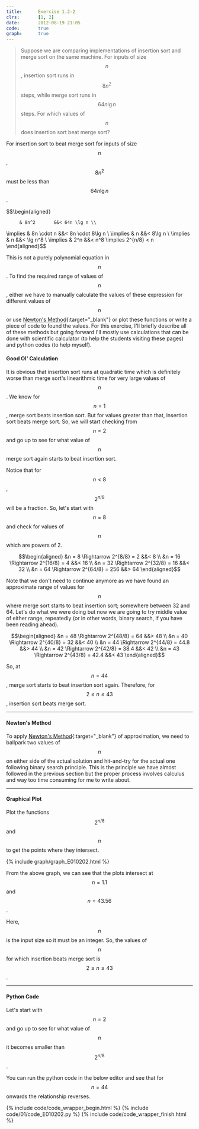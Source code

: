 ```yaml
---
title:      Exercise 1.2-2
clrs:       [1, 2]
date:       2012-08-19 21:05
code:       true
graph:      true
---
```


> Suppose we are comparing implementations of insertion sort and merge sort on the same machine. For inputs of size $$n$$, insertion sort runs in $$8n^2$$ steps, while merge sort runs in $$64n \lg n$$ steps. For which values of $$n$$ does insertion sort beat merge sort?

For insertion sort to beat merge sort for inputs of size $$n$$, $$8n^2$$ must be less than $$64n \lg n$$.

$$\begin{aligned}

         & 8n^2       &&< 64n \lg n \\

\implies & 8n \cdot n &&< 8n \cdot 8\lg n \\
\implies & n          &&< 8\lg n \\
\implies & n          &&< \lg n^8 \\
\implies & 2^n        &&< n^8 \implies 2^{n/8} < n
\end{aligned}$$

This is not a purely polynomial equation in $$n$$. To find the required range of values of $$n$$, either we have to manually calculate the values of these expression for different values of $$n$$ or use [Newton's Method](https://en.wikipedia.org/wiki/Newton%27s_method){:target="_blank"} or plot these functions or write a piece of code to found the values. For this exercise, I'll briefly describe all of these methods but going forward I'll mostly use calculations that can be done with scientific calculator (to help the students visiting these pages) and python codes (to help myself).

#### Good Ol' Calculation

It is obvious that insertion sort runs at quadratic time which is definitely worse than merge sort's linearithmic time for very large values of $$n$$. We know for $$n = 1$$, merge sort beats insertion sort. But for values greater than that, insertion sort beats merge sort. So, we will start checking from $$n = 2$$ and go up to see for what value of $$n$$ merge sort again starts to beat insertion sort.

Notice that for $$n < 8$$, $$2^{n/8}$$ will be a fraction. So, let's start with $$n = 8$$ and check for values of $$n$$ which are powers of 2.

$$\begin{aligned}
&n = 8  \Rightarrow 2^{8/8}  = 2   &&< 8 \\
&n = 16 \Rightarrow 2^{16/8} = 4   &&< 16 \\
&n = 32 \Rightarrow 2^{32/8} = 16  &&< 32 \\
&n = 64 \Rightarrow 2^{64/8} = 256 &&> 64
\end{aligned}$$

Note that we don't need to continue anymore as we have found an approximate range of values for $$n$$ where merge sort starts to beat insertion sort; somewhere between 32 and 64. Let's do what we were doing but now we are going to try middle value of either range, repeatedly (or in other words, binary search, if you have been reading ahead).

$$\begin{aligned}
&n = 48 \Rightarrow 2^{48/8} = 64   &&> 48 \\
&n = 40 \Rightarrow 2^{40/8} = 32   &&< 40 \\
&n = 44 \Rightarrow 2^{44/8} = 44.8 &&> 44 \\
&n = 42 \Rightarrow 2^{42/8} = 38.4 &&< 42 \\
&n = 43 \Rightarrow 2^{43/8} = 42.4 &&< 43
\end{aligned}$$

So, at $$n = 44$$, merge sort starts to beat insertion sort again. Therefore, for $$2 \le n \le 43$$, insertion sort beats merge sort.

---

#### Newton's Method

To apply [Newton's Method](https://en.wikipedia.org/wiki/Newton%27s_method){:target="_blank"} of approximation, we need to ballpark two values of $$n$$ on either side of the actual solution and hit-and-try for the actual one following binary search principle. This is the principle we have almost followed in the previous section but the proper process involves calculus and way too time consuming for me to write about.

---

#### Graphical Plot

Plot the functions $$2^{n/8}$$ and $$n$$ to get the points where they intersect.

{% include graph/graph_E010202.html %}

From the above graph, we can see that the plots intersect at $$n = 1.1$$ and $$n = 43.56$$.

Here, $$n$$ is the input size so it must be an integer. So, the values of $$n$$ for which insertion beats merge sort is $$2 \le n \le 43$$.

---

#### Python Code

Let's start with $$n = 2$$ and go up to see for what value of $$n$$ it becomes smaller than $$2^{n/8}$$.

You can run the python code in the below editor and see that for $$n = 44$$ onwards the relationship reverses.

{% include code/code_wrapper_begin.html %}
{% include code/01/code_E010202.py %}
{% include code/code_wrapper_finish.html %}
